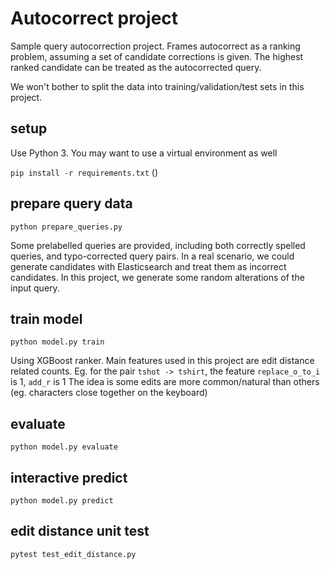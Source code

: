 # Autocorrect project
Sample query autocorrection project. Frames autocorrect as a ranking problem, assuming a set of candidate corrections is given.
The highest ranked candidate can be treated as the autocorrected query.

We won't bother to split the data into training/validation/test sets in this project.

## setup
Use Python 3. You may want to use a virtual environment as well

`pip install -r requirements.txt` ()  

## prepare query data
`python prepare_queries.py`

Some prelabelled queries are provided, including both correctly spelled queries, and typo-corrected query pairs.
In a real scenario, we could generate candidates with Elasticsearch and treat them as incorrect candidates.
In this project, we generate some random alterations of the input query.

## train model
`python model.py train`

Using XGBoost ranker.
Main features used in this project are edit distance related counts.
Eg. for the pair `tshot -> tshirt`, the feature `replace_o_to_i` is 1, `add_r` is 1
The idea is some edits are more common/natural than others (eg. characters close together on the keyboard)

## evaluate
`python model.py evaluate`

## interactive predict
`python model.py predict`

## edit distance unit test
`pytest test_edit_distance.py`
